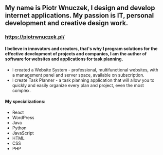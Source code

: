 ## My name is Piotr Wnuczek, I design and develop internet applications. My passion is IT, personal development and creative design work.
### https://piotrwnuczek.pl/

#### I believe in innovators and creators, that's why I program solutions for the effective development of projects and companies, I am the author of software for websites and applications for task planning.
- I created a Website System - professional, multifunctional websites, with a management panel and server space, available on subscription.
- I create Task Planner - a task planning application that will allow you to quickly and easily organize every plan and project, even the most complex.

#### My specializations:
- React
- WordPress
- Java
- Python
- JavaScript
- HTML
- CSS
- PHP
